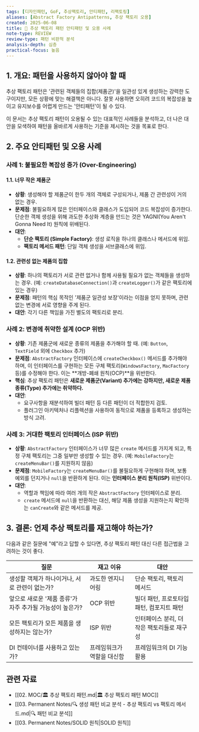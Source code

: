 ```yaml
---
tags: [디자인패턴, GoF, 추상팩토리, 안티패턴, 리팩토링]
aliases: [Abstract Factory Antipatterns, 추상 팩토리 오용]
created: 2025-06-08
title: 🚫 추상 팩토리 패턴 안티패턴 및 오용 사례
note-type: REVIEW
review-type: 패턴 비판적 분석
analysis-depth: 심층
practical-focus: 높음
---
```


## 1. 개요: 패턴을 사용하지 않아야 할 때

추상 팩토리 패턴은 '관련된 객체들의 집합(제품군)'을 일관성 있게 생성하는 강력한 도구이지만, 모든 상황에 맞는 해결책은 아니다. 잘못 사용하면 오히려 코드의 복잡성을 높이고 유지보수를 어렵게 만드는 '안티패턴'이 될 수 있다.

이 문서는 추상 팩토리 패턴이 오용될 수 있는 대표적인 사례들을 분석하고, 더 나은 대안을 모색하여 패턴을 올바르게 사용하는 기준을 제시하는 것을 목표로 한다.

## 2. 주요 안티패턴 및 오용 사례

### 사례 1: 불필요한 복잡성 증가 (Over-Engineering)

#### 1.1. 너무 작은 제품군
- **상황**: 생성해야 할 제품군이 한두 개의 객체로 구성되거나, 제품 간 관련성이 거의 없는 경우.
- **문제점**: 불필요하게 많은 인터페이스와 클래스가 도입되어 코드 복잡성이 증가한다. 단순한 객체 생성을 위해 과도한 추상화 계층을 만드는 것은 YAGNI(You Aren't Gonna Need It) 원칙에 위배된다.
- **대안**:
    - **단순 팩토리 (Simple Factory)**: 생성 로직을 하나의 클래스나 메서드에 위임.
    - **팩토리 메서드 패턴**: 단일 객체 생성을 서브클래스에 위임.

#### 1.2. 관련성 없는 제품의 집합
- **상황**: 하나의 팩토리가 서로 관련 없거나 함께 사용될 필요가 없는 객체들을 생성하는 경우. (예: `createDatabaseConnection()`과 `createLogger()`가 같은 팩토리에 있는 경우)
- **문제점**: 패턴의 핵심 목적인 '제품군 일관성 보장'이라는 이점을 얻지 못하며, 관련 없는 변경에 서로 영향을 주게 된다.
- **대안**: 각기 다른 책임을 가진 별도의 팩토리로 분리.

### 사례 2: 변경에 취약한 설계 (OCP 위반)

- **상황**: 기존 제품군에 새로운 종류의 제품을 추가해야 할 때. (예: `Button`, `TextField` 외에 `Checkbox` 추가)
- **문제점**: `AbstractFactory` 인터페이스에 `createCheckbox()` 메서드를 추가해야 하며, 이 인터페이스를 구현하는 모든 구체 팩토리(`WindowsFactory`, `MacFactory` 등)를 수정해야 한다. 이는 **개방-폐쇄 원칙(OCP)**을 위반한다.
- **핵심**: 추상 팩토리 패턴은 **새로운 제품군(Variant) 추가에는 강하지만, 새로운 제품 종류(Type) 추가에는 취약하다.**
- **대안**:
    -   요구사항을 재분석하여 빌더 패턴 등 다른 패턴이 더 적합한지 검토.
    -   플러그인 아키텍처나 리플렉션을 사용하여 동적으로 제품을 등록하고 생성하는 방식 고려.

### 사례 3: 거대한 팩토리 인터페이스 (ISP 위반)

- **상황**: `AbstractFactory` 인터페이스가 너무 많은 `create` 메서드를 가지게 되고, 특정 구체 팩토리는 그중 일부만 생성할 수 있는 경우. (예: `MobileFactory`는 `createMenuBar()`를 지원하지 않음)
- **문제점**: `MobileFactory`는 `createMenuBar()`를 불필요하게 구현해야 하며, 보통 예외를 던지거나 `null`을 반환하게 된다. 이는 **인터페이스 분리 원칙(ISP)** 위반이다.
- **대안**:
    -   역할과 책임에 따라 여러 개의 작은 `AbstractFactory` 인터페이스로 분리.
    -   `create` 메서드에 `null`을 반환하는 대신, 해당 제품 생성을 지원하는지 확인하는 `canCreate`와 같은 메서드를 제공.

## 3. 결론: 언제 추상 팩토리를 재고해야 하는가?

다음과 같은 질문에 "예"라고 답할 수 있다면, 추상 팩토리 패턴 대신 다른 접근법을 고려하는 것이 좋다.

| 질문                                                     | 재고 이유                    | 대안                                            |
| -------------------------------------------------------- | ---------------------------- | ----------------------------------------------- |
| 생성할 객체가 하나이거나, 서로 관련이 없는가?            | 과도한 엔지니어링            | 단순 팩토리, 팩토리 메서드                      |
| 앞으로 새로운 '제품 종류'가 자주 추가될 가능성이 높은가? | OCP 위반                     | 빌더 패턴, 프로토타입 패턴, 컴포지트 패턴       |
| 모든 팩토리가 모든 제품을 생성하지는 않는가?             | ISP 위반                     | 인터페이스 분리, 더 작은 팩토리들로 재구성      |
| DI 컨테이너를 사용하고 있는가?                           | 프레임워크가 역할을 대신함   | 프레임워크의 DI 기능 활용                       |

## 관련 자료

- [[02. MOC/🏛️ 추상 팩토리 패턴.md|🏛️ 추상 팩토리 패턴 MOC]]
- [[03. Permanent Notes/🔍 생성 패턴 비교 분석 - 추상 팩토리 vs 팩토리 메서드.md|🔍 패턴 비교 분석]]
- [[03. Permanent Notes/SOLID 원칙|SOLID 원칙]] 